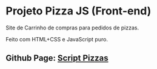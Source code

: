 # Projeto Pizza JS (Front-end)

Site de Carrinho de compras para pedidos de pizzas.

Feito com HTML+CSS e JavaScript puro.

## Github Page: [Script Pizzas][1]

[1]: https://capelaum.github.io/Projeto-Pizza-JS/
